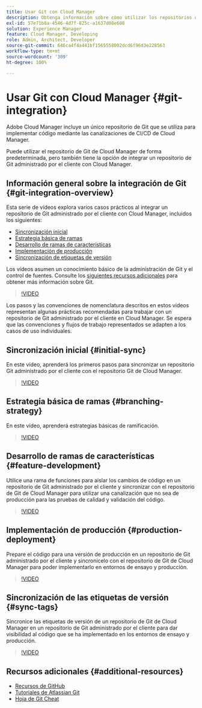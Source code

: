 ```yaml
---
title: Usar Git con Cloud Manager
description: Obtenga información sobre cómo utilizar los repositorios de Git de Cloud Manager y cómo integrar su propio repositorio de Git administrado por los clientes con Cloud Manager.
exl-id: 57e71b8a-4546-4d7f-825c-a1637d08e608
solution: Experience Manager
feature: Cloud Manager, Developing
role: Admin, Architect, Developer
source-git-commit: 646ca4f4a441bf1565558002dcd6f96d3e228563
workflow-type: tm+mt
source-wordcount: '309'
ht-degree: 100%

---
```


# Usar Git con Cloud Manager {#git-integration}

Adobe Cloud Manager incluye un único repositorio de Git que se utiliza para implementar código mediante las canalizaciones de CI/CD de Cloud Manager.

Puede utilizar el repositorio de Git de Cloud Manager de forma predeterminada, pero también tiene la opción de integrar un repositorio de Git administrado por el cliente con Cloud Manager.

## Información general sobre la integración de Git {#git-integration-overview}

Esta serie de vídeos explora varios casos prácticos al integrar un repositorio de Git administrado por el cliente con Cloud Manager, incluidos los siguientes:

* [Sincronización inicial](#initial-sync)
* [Estrategia básica de ramas](#branching-strategy)
* [Desarrollo de ramas de características](#feature-development)
* [Implementación de producción](#production-deployment)
* [Sincronización de etiquetas de versión](#sync-tags)

Los vídeos asumen un conocimiento básico de la administración de Git y el control de fuentes. Consulte los [siguientes recursos adicionales](#additional-resources) para obtener más información sobre Git.

>[!VIDEO](https://video.tv.adobe.com/v/28710/)

Los pasos y las convenciones de nomenclatura descritos en estos vídeos representan algunas prácticas recomendadas para trabajar con un repositorio de Git administrado por el cliente en Cloud Manager. Se espera que las convenciones y flujos de trabajo representados se adapten a los casos de uso individuales.

## Sincronización inicial {#initial-sync}

En este vídeo, aprenderá los primeros pasos para sincronizar un repositorio Git administrado por el cliente con el repositorio Git de Cloud Manager.

>[!VIDEO](https://video.tv.adobe.com/v/28711/?quality=12)

## Estrategia básica de ramas {#branching-strategy}

En este vídeo, aprenderá estrategias básicas de ramificación.

>[!VIDEO](https://video.tv.adobe.com/v/28712/?quality=12)

## Desarrollo de ramas de características {#feature-development}

Utilice una rama de funciones para aislar los cambios de código en un repositorio de Git administrado por el cliente y sincronizar con el repositorio de Git de Cloud Manager para utilizar una canalización que no sea de producción para las pruebas de calidad y validación del código.

>[!VIDEO](https://video.tv.adobe.com/v/28723/?quality=12)

## Implementación de producción {#production-deployment}

Prepare el código para una versión de producción en un repositorio de Git administrado por el cliente y sincronícelo con el repositorio de Git de Cloud Manager para poder implementarlo en entornos de ensayo y producción.

>[!VIDEO](https://video.tv.adobe.com/v/28724/?quality=12)

## Sincronización de las etiquetas de versión {#sync-tags}

Sincronice las etiquetas de versión de un repositorio de Git de Cloud Manager en un repositorio de Git administrado por el cliente para dar visibilidad al código que se ha implementado en los entornos de ensayo y producción.

>[!VIDEO](https://video.tv.adobe.com/v/28725/?quality=12)

## Recursos adicionales {#additional-resources}

* [Recursos de GitHub](https://try.github.io)
* [Tutoriales de Atlassian Git](https://www.atlassian.com/git/tutorials/what-is-version-control)
* [Hoja de Git Cheat](https://education.github.com/git-cheat-sheet-education.pdf)
